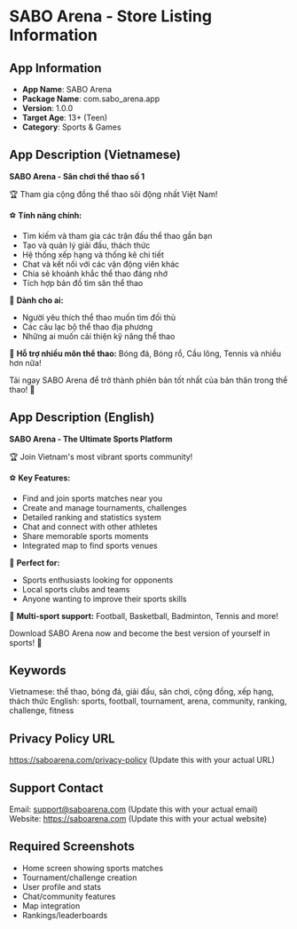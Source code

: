# SABO Arena - Store Listing Information

## App Information
- **App Name**: SABO Arena
- **Package Name**: com.sabo_arena.app
- **Version**: 1.0.0
- **Target Age**: 13+ (Teen)
- **Category**: Sports & Games

## App Description (Vietnamese)
**SABO Arena - Sân chơi thể thao số 1**

🏆 Tham gia cộng đồng thể thao sôi động nhất Việt Nam! 

⚽ **Tính năng chính:**
- Tìm kiếm và tham gia các trận đấu thể thao gần bạn
- Tạo và quản lý giải đấu, thách thức
- Hệ thống xếp hạng và thống kê chi tiết  
- Chat và kết nối với các vận động viên khác
- Chia sẻ khoảnh khắc thể thao đáng nhớ
- Tích hợp bản đồ tìm sân thể thao

🎯 **Dành cho ai:**
- Người yêu thích thể thao muốn tìm đối thủ
- Các câu lạc bộ thể thao địa phương
- Những ai muốn cải thiện kỹ năng thể thao

📱 **Hỗ trợ nhiều môn thể thao:** Bóng đá, Bóng rổ, Cầu lông, Tennis và nhiều hơn nữa!

Tải ngay SABO Arena để trở thành phiên bản tốt nhất của bản thân trong thể thao! 💪

## App Description (English)
**SABO Arena - The Ultimate Sports Platform**

🏆 Join Vietnam's most vibrant sports community!

⚽ **Key Features:**
- Find and join sports matches near you
- Create and manage tournaments, challenges
- Detailed ranking and statistics system
- Chat and connect with other athletes  
- Share memorable sports moments
- Integrated map to find sports venues

🎯 **Perfect for:**
- Sports enthusiasts looking for opponents
- Local sports clubs and teams
- Anyone wanting to improve their sports skills

📱 **Multi-sport support:** Football, Basketball, Badminton, Tennis and more!

Download SABO Arena now and become the best version of yourself in sports! 💪

## Keywords
Vietnamese: thể thao, bóng đá, giải đấu, sân chơi, cộng đồng, xếp hạng, thách thức
English: sports, football, tournament, arena, community, ranking, challenge, fitness

## Privacy Policy URL
https://saboarena.com/privacy-policy (Update this with your actual URL)

## Support Contact
Email: support@saboarena.com (Update this with your actual email)
Website: https://saboarena.com (Update this with your actual website)

## Required Screenshots
- Home screen showing sports matches
- Tournament/challenge creation
- User profile and stats
- Chat/community features  
- Map integration
- Rankings/leaderboards